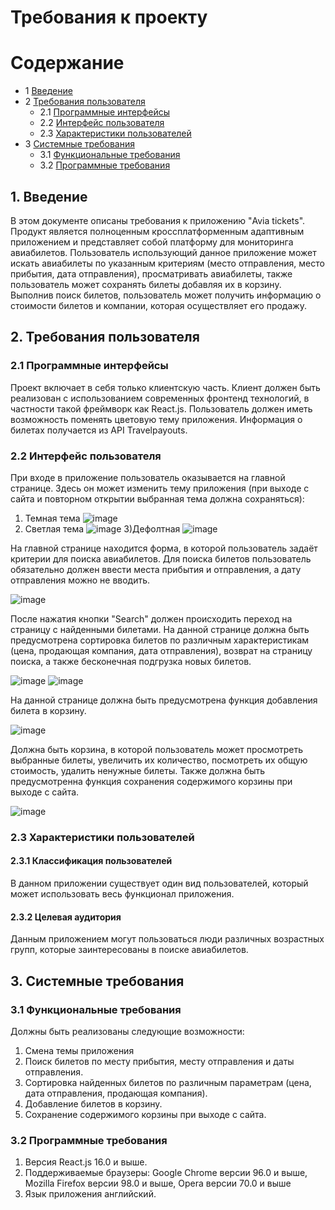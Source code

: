 # Требования к проекту 

Содержание
=================
* 1 [Введение](#1-введение)
* 2 [Требования пользователя](#2-требования-пользователя)
  * 2.1 [Программные интерфейсы](#21-программные-интерфейсы)
  * 2.2 [Интерфейс пользователя](#22-интерфейс-пользователя)
  * 2.3 [Характеристики пользователей](#23-характеристики-пользователей)
* 3 [Системные требования](#3-системные-требования)
  * 3.1 [Функциональные требования](#31-функциональные-требования)
  * 3.2 [Программные требования](#32-программные-требования)


## 1. Введение
В этом документе описаны требования к приложению "Avia tickets".
Продукт является полноценным кроссплатформенным адаптивным приложением и представляет собой платформу для мониторинга авиабилетов.
Пользователь использующий данное приложение может искать авиабилеты по указанным критериям (место отправления, место прибытия, дата отправления), просматривать авиабилеты, также пользователь может сохранять билеты добавляя их в корзину. Выполнив поиск билетов, пользователь может получить информацию о стоимости билетов и компании, которая осуществляет его продажу.

## 2. Требования пользователя

### 2.1 Программные интерфейсы
Проект включает в себя только клиентскую часть. Клиент должен быть реализован с использованием современных фронтенд технологий, в частности такой фреймворк как React.js. Пользователь должен иметь возможность поменять цветовую тему приложения. 
Информация о билетах получается из API Travelpayouts.

### 2.2 Интерфейс пользователя

При входе в приложение пользователь оказывается на главной странице. Здесь он может изменить тему приложения (при выходе с сайта и повторном открытии выбранная тема должна сохраняться):

1) Темная тема
![image](https://user-images.githubusercontent.com/68506750/198299191-d4e7d9bf-dbce-4bab-8e5b-3d7a1c043761.png)
2) Светлая тема
![image](https://user-images.githubusercontent.com/68506750/198299321-61a1f594-27de-4681-87d3-20b13cddf720.png)
3)Дефолтная
![image](https://user-images.githubusercontent.com/68506750/198299440-1ff7addf-0673-45b0-97df-e2f5be441977.png)

На главной странице находится форма, в которой пользователь задаёт критерии для поиска авиабилетов. Для поиска билетов пользователь обязательно должен ввести места прибытия и отправления, а дату отправления можно не вводить.

![image](https://user-images.githubusercontent.com/68506750/198300365-4a691ba9-00b4-45a2-ad62-e58a581d7619.png)

После нажатия кнопки "Search" должен происходить переход на страницу с найденными билетами. На данной странице должна быть предусмотрена сортировка билетов по различным характеристикам (цена, продающая компания, дата отправления), возврат на страницу поиска, а также бесконечная подгрузка новых билетов. 

![image](https://user-images.githubusercontent.com/68506750/198301571-87093a6d-c328-4dcb-867a-e6fc155a8ccf.png)
![image](https://user-images.githubusercontent.com/68506750/198301623-1f8b4ea4-3a08-4589-bb70-474272dbb1e1.png)

На данной странице должна быть предусмотрена функция добавления билета в корзину. 

![image](https://user-images.githubusercontent.com/68506750/198302023-c3c8fe13-b111-4286-916d-dfe90afa67f7.png)

Должна быть корзина, в которой пользователь может просмотреть выбранные билеты, увеличить их количество, посмотреть их общую стоимость, удалить ненужные билеты. Также должна быть предусмотренна функция сохранения содержимого корзины при выходе с сайта.

![image](https://user-images.githubusercontent.com/68506750/198302945-f2f7170a-9716-4d55-be29-4c30ca77f030.png)


### 2.3 Характеристики пользователей

#### 2.3.1 Классификация пользователей

В данном приложении существует один вид пользователей, который может использовать весь функционал приложения.

#### 2.3.2 Целевая аудитория

Данным приложением могут пользоваться люди различных возрастных групп, которые заинтересованы в поиске авиабилетов.

## 3. Системные требования

### 3.1 Функциональные требования
Должны быть реализованы следующие возможности:
1. Смена темы приложения
2. Поиск билетов по месту прибытия, месту отправления и даты отправления.
3. Сортировка найденных билетов по различным параметрам (цена, дата отправления, продающая компания).
4. Добавление билетов в корзину.
5. Сохранение содержимого корзины при выходе с сайта.

### 3.2 Программные требования
1. Версия React.js 16.0 и выше.
2. Поддерживаемые браузеры: Google Chrome версии 96.0 и выше, Mozilla Firefox версии 98.0 и выше, Opera версии 70.0 и выше
3. Язык приложения английский.
